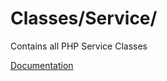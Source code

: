 # Classes/Service/

Contains all PHP Service Classes

[Documentation](https://docs.typo3.org/m/typo3/reference-coreapi/12.4/en-us/ApiOverview/Services/Introduction/Index.html)